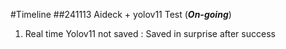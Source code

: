 #Timeline
##241113 Aideck + yolov11 Test (***On-going***)
1. Real time Yolov11 not saved : Saved in surprise after success
